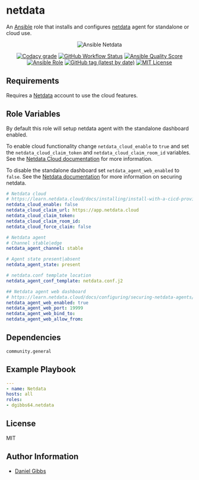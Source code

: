 # netdata

An [Ansible](https://www.ansible.com) role that installs and configures <a href="https://www.netdata.cloud">netdata</a> agent for standalone or cloud use.

<p align="center">
  <img src="https://github-production-user-asset-6210df.s3.amazonaws.com/4478206/248550959-b4dc7485-34bb-4915-94dc-25ec4df79a68.jpg" alt="Ansible Netdata"></a>
<br>
</p>
<p align="center">
<a href="https://app.codacy.com/gh/dgibbs64/ansible-role-netdata"><img src="https://img.shields.io/codacy/grade/1a892d499efd4dabb73beffa8d64ed01?logo=codacy&style=flat-square" alt="Codacy grade"></a>
<a href="https://github.com/dgibbs64/ansible-role-netdata/actions/workflows/molecule.yml"><img alt="GitHub Workflow Status" src="https://img.shields.io/github/actions/workflow/status/dgibbs64/ansible-role-netdata/molecule.yml?label=molecule&logo=ansible&style=flat-square"></a>
<a href="https://galaxy.ansible.com/dgibbs64/netdata"><img alt="Ansible Quality Score" src="https://img.shields.io/ansible/quality/62572?logo=ansible&style=flat-square"></a>
<a href="https://galaxy.ansible.com/dgibbs64/netdata"><img alt="Ansible Role" src="https://img.shields.io/ansible/role/d/62572?color=EE0000&logo=ansible&style=flat-square"></a>
<a href="https://galaxy.ansible.com/dgibbs64/netdata"><img alt="GitHub tag (latest by date)" src="https://img.shields.io/github/v/tag/dgibbs64/ansible-role-netdata?color=EE0000&label=release&logo=ansible&style=flat-square"></a>
<a href="https://github.com/dgibbs64/ansible-role-netdata/blob/main/LICENSE.md"><img src="https://img.shields.io/github/license/gameservermanagers/docker-steamcmd?style=flat-square" alt="MIT License"></a>
</p>

## Requirements

Requires a <a href="https://www.netdata.cloud">Netdata</a> account to use the cloud features.

## Role Variables

By default this role will setup netdata agent with the standalone dashboard enabled.

To enable cloud functionality change `netdata_cloud_enable` to `true` and set the `netdata_cloud_claim_token` and `netdata_cloud_claim_room_id` variables. See the [Netdata Cloud documentation](https://learn.netdata.cloud/docs/installing/install-with-a-cicd-provisioning-system/ansible#edit-the-varsmainyml-file) for more information.

To disable the standalone dashboard set `netdata_agent_web_enabled` to `false`. See the [Netdata documentation](https://learn.netdata.cloud/docs/configuring/securing-netdata-agents/) for more information on securing netdata.

```yaml
# Netdata cloud
# https://learn.netdata.cloud/docs/installing/install-with-a-cicd-provisioning-system/ansible#edit-the-varsmainyml-file
netdata_cloud_enable: false
netdata_cloud_claim_url: https://app.netdata.cloud
netdata_cloud_claim_token:
netdata_cloud_claim_room_id:
netdata_cloud_force_claim: false

# Netdata agent
# Channel stable|edge
netdata_agent_channel: stable

# Agent state present|absent
netdata_agent_state: present

# netdata.conf template location
netdata_agent_conf_template: netdata.conf.j2

## Netdata agent web dashboard
# https://learn.netdata.cloud/docs/configuring/securing-netdata-agents/
netdata_agent_web_enabled: true
netdata_agent_web_port: 19999
netdata_agent_web_bind_to:
netdata_agent_web_allow_from:
```

## Dependencies

```
community.general
```

## Example Playbook

```yaml
---
- name: Netdata
hosts: all
roles:
- dgibbs64.netdata
```

## License

MIT

## Author Information

- [Daniel Gibbs](https://danielgibbs.co.uk)
